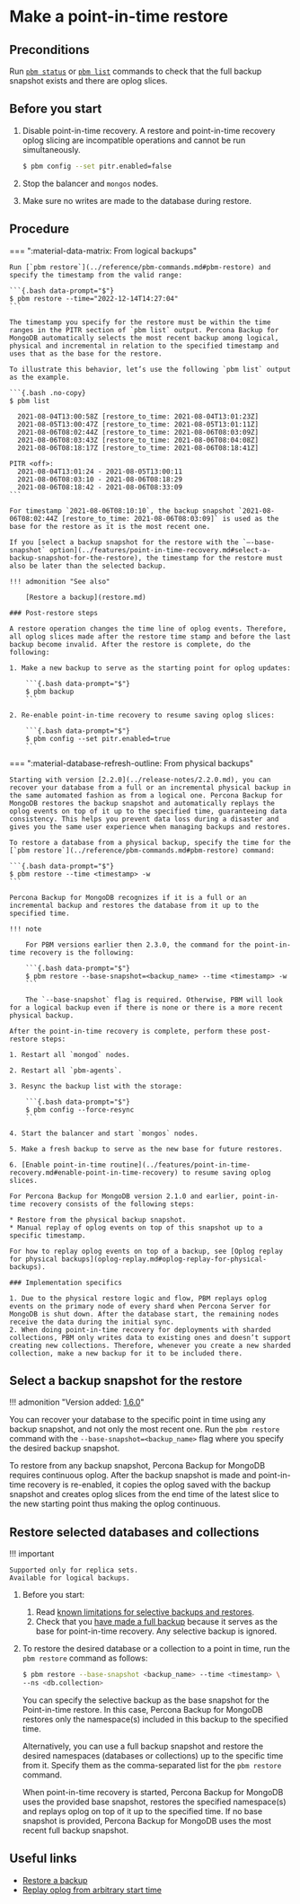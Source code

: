 # Make a point-in-time restore

## Preconditions

Run [`pbm status`](../reference/pbm-commands.md#pbm-status) or [`pbm list`](../reference/pbm-commands.md#pbm-list) commands to check that the full backup snapshot exists and there are oplog slices.

## Before you start

1. Disable point-in-time recovery. A restore and point-in-time recovery oplog slicing are incompatible operations and cannot be run simultaneously. 

    ```{.bash data-prompt="$"}
    $ pbm config --set pitr.enabled=false
    ```

2. Stop the balancer and `mongos` nodes.
3. Make sure no writes are made to the database during restore. 

## Procedure

=== ":material-data-matrix: From logical backups" 

    Run [`pbm restore`](../reference/pbm-commands.md#pbm-restore) and specify the timestamp from the valid range:    

    ```{.bash data-prompt="$"}
    $ pbm restore --time="2022-12-14T14:27:04"
    ```    

    The timestamp you specify for the restore must be within the time ranges in the PITR section of `pbm list` output. Percona Backup for MongoDB automatically selects the most recent backup among logical, physical and incremental in relation to the specified timestamp and uses that as the base for the restore.    

    To illustrate this behavior, let’s use the following `pbm list` output as the example.     

    ```{.bash .no-copy}
    $ pbm list    

      2021-08-04T13:00:58Z [restore_to_time: 2021-08-04T13:01:23Z]
      2021-08-05T13:00:47Z [restore_to_time: 2021-08-05T13:01:11Z]
      2021-08-06T08:02:44Z [restore_to_time: 2021-08-06T08:03:09Z]
      2021-08-06T08:03:43Z [restore_to_time: 2021-08-06T08:04:08Z]
      2021-08-06T08:18:17Z [restore_to_time: 2021-08-06T08:18:41Z]    

    PITR <off>:
      2021-08-04T13:01:24 - 2021-08-05T13:00:11
      2021-08-06T08:03:10 - 2021-08-06T08:18:29
      2021-08-06T08:18:42 - 2021-08-06T08:33:09
    ```    

    For timestamp `2021-08-06T08:10:10`, the backup snapshot `2021-08-06T08:02:44Z [restore_to_time: 2021-08-06T08:03:09]` is used as the base for the restore as it is the most recent one.    

    If you [select a backup snapshot for the restore with the `–-base-snapshot` option](../features/point-in-time-recovery.md#select-a-backup-snapshot-for-the-restore), the timestamp for the restore must also be later than the selected backup.    

    !!! admonition "See also"    

        [Restore a backup](restore.md)    

    ### Post-restore steps    

    A restore operation changes the time line of oplog events. Therefore, all oplog slices made after the restore time stamp and before the last backup become invalid. After the restore is complete, do the following:    

    1. Make a new backup to serve as the starting point for oplog updates:    

        ```{.bash data-prompt="$"}
        $ pbm backup
        ```    

    2. Re-enable point-in-time recovery to resume saving oplog slices:    

        ```{.bash data-prompt="$"}
        $ pbm config --set pitr.enabled=true
        ```

=== ":material-database-refresh-outline: From physical backups"

    Starting with version [2.2.0](../release-notes/2.2.0.md), you can recover your database from a full or an incremental physical backup in the same automated fashion as from a logical one. Percona Backup for MongoDB restores the backup snapshot and automatically replays the oplog events on top of it up to the specified time, guaranteeing data consistency. This helps you prevent data loss during a disaster and gives you the same user experience when managing backups and restores.    

    To restore a database from a physical backup, specify the time for the [`pbm restore`](../reference/pbm-commands.md#pbm-restore) command:    

    ```{.bash data-prompt="$"}
    $ pbm restore --time <timestamp> -w
    ```    

    Percona Backup for MongoDB recognizes if it is a full or an incremental backup and restores the database from it up to the specified time.     

    !!! note    

        For PBM versions earlier then 2.3.0, the command for the point-in-time recovery is the following:
        
        ```{.bash data-prompt="$"}
        $ pbm restore --base-snapshot=<backup_name> --time <timestamp> -w 
        ```

        The `--base-snapshot` flag is required. Otherwise, PBM will look for a logical backup even if there is none or there is a more recent physical backup.    

    After the point-in-time recovery is complete, perform these post-restore steps:    

    1. Restart all `mongod` nodes.    

    2. Restart all `pbm-agents`.    

    3. Resync the backup list with the storage:    

        ```{.bash data-prompt="$"}
        $ pbm config --force-resync
        ```    

    4. Start the balancer and start `mongos` nodes.    

    5. Make a fresh backup to serve as the new base for future restores.    

    6. [Enable point-in-time routine](../features/point-in-time-recovery.md#enable-point-in-time-recovery) to resume saving oplog slices.    

    For Percona Backup for MongoDB version 2.1.0 and earlier, point-in-time recovery consists of the following steps:    

    * Restore from the physical backup snapshot.
    * Manual replay of oplog events on top of this snapshot up to a specific timestamp.    

    For how to replay oplog events on top of a backup, see [Oplog replay for physical backups](oplog-replay.md#oplog-replay-for-physical-backups).

    ### Implementation specifics

    1. Due to the physical restore logic and flow, PBM replays oplog events on the primary node of every shard when Percona Server for MongoDB is shut down. After the database start, the remaining nodes receive the data during the initial sync.
    2. When doing point-in-time recovery for deployments with sharded collections, PBM only writes data to existing ones and doesn’t support creating new collections. Therefore, whenever you create a new sharded collection, make a new backup for it to be included there.

## Select a backup snapshot for the restore

!!! admonition "Version added: [1.6.0](../release-notes/1.6.0.md)"

You can recover your database to the specific point in time using any backup snapshot, and not only the most recent one. Run the `pbm restore` command with the `--base-snapshot=<backup_name>` flag where you specify the desired backup snapshot.

To restore from any backup snapshot, Percona Backup for MongoDB requires continuous oplog. After the backup snapshot is made and point-in-time recovery is re-enabled, it copies the oplog saved with the backup snapshot and creates oplog slices from the end time of the latest slice to the new starting point thus making the oplog continuous.


## Restore selected databases and collections

!!! important

    Supported only for replica sets.
    Available for logical backups.

1. Before you start:

    1. Read [known limitations for selective backups and restores](../features/selective-backup.md#known-limitations-of-selective-backups-and-restores).
    2. Check that you [have made a full backup](start-backup.md#make-a-backup) because it serves as the base for point-in-time recovery. Any selective backup is ignored.

2. To restore the desired database or a collection to a point in time, run the ``pbm restore`` command as follows:

    ```{.bash data-prompt="$"}
    $ pbm restore --base-snapshot <backup_name> --time <timestamp> \
    --ns <db.collection>
    ```

    You can specify the selective backup as the base snapshot for the Point-in-time restore. In this case, Percona Backup for MongoDB restores only the namespace(s) included in this backup to the specified time.    

    Alternatively, you can use a full backup snapshot and restore the desired namespaces (databases or collections) up to the specific time from it. Specify them as the comma-separated list for the `pbm restore` command.    

    When point-in-time recovery is started, Percona Backup for MongoDB uses the provided base snapshot, restores the specified namespace(s) and replays oplog on top of it up to the specified time. If no base snapshot is provided, Percona Backup for MongoDB uses the most recent full backup snapshot.

## Useful links

* [Restore a backup](restore.md)
* [Replay oplog from arbitrary start time](oplog-replay.md)


